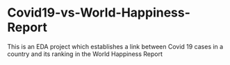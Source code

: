 # Covid19-vs-World-Happiness-Report
This is an EDA project which establishes a link between Covid 19 cases in a country and its ranking in the World Happiness Report
